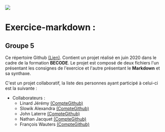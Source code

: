 ![](https://becode.org/app/uploads/2020/03/cropped-becode-logo-seal.png)


# Exercice-markdown :
## Groupe 5

Ce répertoire Github  [(Lien)](https://github.com/LinardJeremy/exercice-markdown). Contient un projet réalisé en juin 2020 dans le cadre de la formation **BECODE**. Le projet est composé de deux fichiers l'un présentant les consignes de l'exercice et l'autre présentant le **Markdown** et sa synthaxe.

C'est un projet collaboratif, la liste des personnes ayant participé à celui-ci est la suivante :

* Collaborateurs :
    * Linard Jérémy [(CompteGithub)](https://github.com/LinardJeremy)
    * Slowik Alexandra [(CompteGithub)](https://github.com/88aleksandra88)
    * John Laterre [(CompteGithub)](https://github.com/epictete)
    * Nathan Jacquet [(CompteGithub)](https://github.com/jacquetnathan)
    * François Wauters [(CompteGithub)](https://github.com/fwauters)
